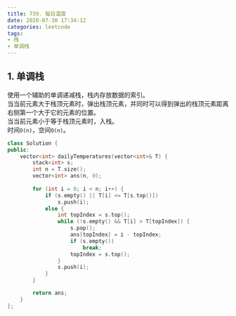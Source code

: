 ```yaml
---
title: 739. 每日温度
date: 2020-07-30 17:34:12
categories: leetcode
tags: 
- 栈
- 单调栈
---
```

## 1. 单调栈
使用一个辅助的单调递减栈，栈内存放数据的索引。  
当当前元素大于栈顶元素时，弹出栈顶元素，并同时可以得到弹出的栈顶元素距离右侧第一个大于它的元素的位置。  
当当前元素小于等于栈顶元素时，入栈。  
时间`O(n)`，空间`O(n)`。  
```cpp
class Solution {
public:
    vector<int> dailyTemperatures(vector<int>& T) {
        stack<int> s;
        int n = T.size();
        vector<int> ans(n, 0);
        
        for (int i = 0; i < n; i++) {
            if (s.empty() || T[i] <= T[s.top()])
                s.push(i);
            else {
                int topIndex = s.top();
                while (!s.empty() && T[i] > T[topIndex]) {
                    s.pop();
                    ans[topIndex] = i - topIndex;
                    if (s.empty()) 
                        break;
                    topIndex = s.top();
                }
                s.push(i);
            }
        }

        return ans;
    }
};
```